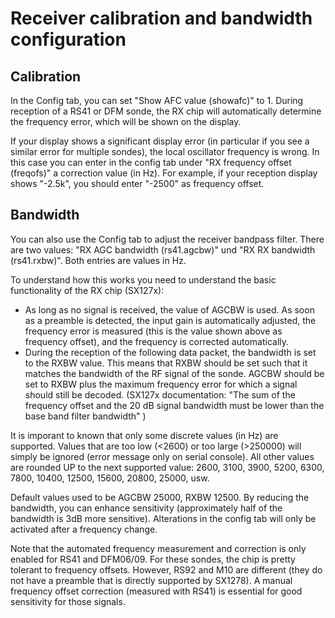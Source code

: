 # Receiver calibration and bandwidth configuration

## Calibration

In the Config tab, you can set "Show AFC value (showafc)" to 1. During reception of a RS41 or DFM sonde, the RX chip will automatically determine the frequency error, which will be shown on the display.

If your display shows a significant display error (in particular if you see a similar error for multiple sondes), the local oscillator frequency is wrong.  In this case you can enter in the config tab under "RX frequency offset (freqofs)" a correction value (in Hz).  For example, if your reception display shows "-2.5k", you should enter "-2500" as frequency offset.

## Bandwidth

You can also use the Config tab to adjust the receiver bandpass filter. There are two values: "RX AGC bandwidth (rs41.agcbw)" und "RX RX bandwidth (rs41.rxbw)". Both entries are values in Hz.

To understand how this works you need to understand the basic functionality of the RX chip (SX127x):
- As long as no signal is received, the value of AGCBW is used. As soon as a preamble is detected, the input gain is automatically adjusted, the frequency error is measured (this is the value shown above as frequency offset), and the frequency is corrected automatically.
- During the reception of the following data packet, the bandwidth is set to the RXBW value.
This means that RXBW should be set such that it matches the bandwidth of the RF signal of the sonde. AGCBW should be set to RXBW plus the maximum frequency error for which a signal should still be decoded. (SX127x documentation: "The sum of the frequency offset and the 20 dB signal bandwidth must be lower than the base band filter bandwidth" )

It is imporant to known that only some discrete values (in Hz) are supported. Values that are too low (<2600) or too large (>250000) will simply be ignored (error message only on serial console). All other values are rounded UP to the next supported value: 2600, 3100, 3900, 5200, 6300, 7800, 10400, 12500, 15600, 20800, 25000, usw.

Default values used to be AGCBW 25000, RXBW 12500. By reducing the bandwidth, you can enhance sensitivity (approximately half of the bandwidth is 3dB more sensitive). Alterations in the config tab will only be activated after a frequency change.

Note that the automated frequency measurement and correction is only enabled for RS41 and DFM06/09. For these sondes, the chip is pretty tolerant to frequency offsets.  However, RS92 and M10 are different (they do not have a preamble that is directly supported by SX1278).  A manual frequency offset correction (measured with RS41) is essential for good sensitivity for those signals.
